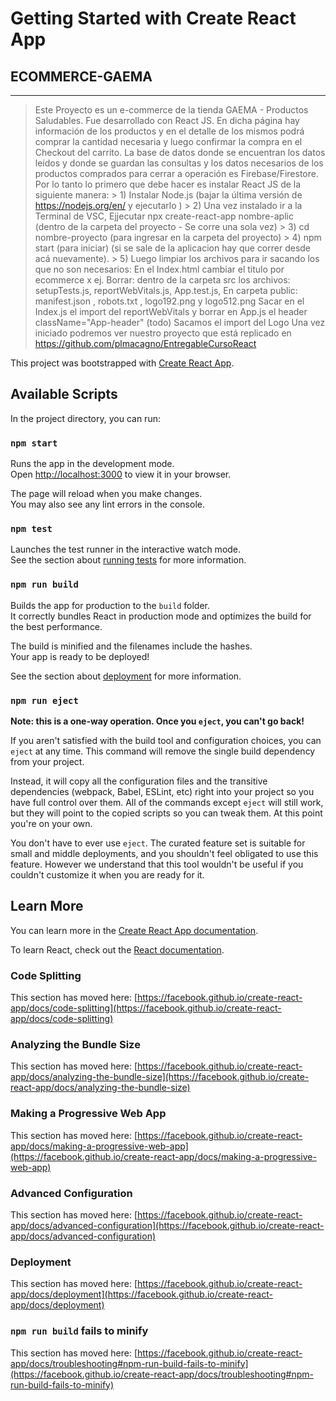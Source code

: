 # Getting Started with Create React App

## ECOMMERCE-GAEMA
   ----------------

> Este Proyecto es un e-commerce de la tienda GAEMA - Productos Saludables.
> Fue desarrollado con React JS. 
> En dicha página hay información de los productos y en el detalle de los mismos podrá comprar la cantidad necesaria y luego confirmar la compra en el Checkout del carrito.
> La base de datos donde se encuentran los datos leídos y donde se guardan las consultas y los datos necesarios de los productos comprados para cerrar a operación es Firebase/Firestore.  
> Por lo tanto lo primero que debe hacer es instalar React JS de la siguiente manera:
    		> 1) Instalar Node.js (bajar la última versión de 						https://nodejs.org/en/ y ejecutarlo ) 
    		> 2) Una vez instalado ir a la Terminal de VSC,  Ejjecutar npx 			create-react-app nombre-aplic (dentro de la carpeta del 			proyecto  - Se corre una sola vez)
    		> 3) cd nombre-proyecto (para ingresar en la carpeta del 				proyecto)
    		> 4) npm start (para iniciar) (si se sale de la aplicacion hay 			que correr desde acá nuevamente).
    		> 5) Luego limpiar los archivos para ir  sacando los que no son 			necesarios:
	    		En el Index.html cambiar el titulo por ecommerce x ej.
	   		 Borrar: dentro de la carpeta src los archivos: 					setupTests.js, reportWebVitals.js, App.test.js, 
	    		En carpeta public: manifest.json , robots.txt , 					logo192.png y logo512.png
	   		 Sacar en el Index.js el import del reportWebVitals 
             	 y borrar en App.js el header className="App-header" 				(todo) 
            	 Sacamos el import del Logo
Una vez iniciado podremos ver nuestro proyecto que está replicado en https://github.com/plmacagno/EntregableCursoReact


This project was bootstrapped with [Create React App](https://github.com/facebook/create-react-app).

## Available Scripts

In the project directory, you can run:

### `npm start`

Runs the app in the development mode.\
Open [http://localhost:3000](http://localhost:3000) to view it in your browser.

The page will reload when you make changes.\
You may also see any lint errors in the console.

### `npm test`

Launches the test runner in the interactive watch mode.\
See the section about [running tests](https://facebook.github.io/create-react-app/docs/running-tests) for more information.

### `npm run build`

Builds the app for production to the `build` folder.\
It correctly bundles React in production mode and optimizes the build for the best performance.

The build is minified and the filenames include the hashes.\
Your app is ready to be deployed!

See the section about [deployment](https://facebook.github.io/create-react-app/docs/deployment) for more information.

### `npm run eject`

**Note: this is a one-way operation. Once you `eject`, you can't go back!**

If you aren't satisfied with the build tool and configuration choices, you can `eject` at any time. This command will remove the single build dependency from your project.

Instead, it will copy all the configuration files and the transitive dependencies (webpack, Babel, ESLint, etc) right into your project so you have full control over them. All of the commands except `eject` will still work, but they will point to the copied scripts so you can tweak them. At this point you're on your own.

You don't have to ever use `eject`. The curated feature set is suitable for small and middle deployments, and you shouldn't feel obligated to use this feature. However we understand that this tool wouldn't be useful if you couldn't customize it when you are ready for it.

## Learn More

You can learn more in the [Create React App documentation](https://facebook.github.io/create-react-app/docs/getting-started).

To learn React, check out the [React documentation](https://reactjs.org/).

### Code Splitting

This section has moved here: [https://facebook.github.io/create-react-app/docs/code-splitting](https://facebook.github.io/create-react-app/docs/code-splitting)

### Analyzing the Bundle Size

This section has moved here: [https://facebook.github.io/create-react-app/docs/analyzing-the-bundle-size](https://facebook.github.io/create-react-app/docs/analyzing-the-bundle-size)

### Making a Progressive Web App

This section has moved here: [https://facebook.github.io/create-react-app/docs/making-a-progressive-web-app](https://facebook.github.io/create-react-app/docs/making-a-progressive-web-app)

### Advanced Configuration

This section has moved here: [https://facebook.github.io/create-react-app/docs/advanced-configuration](https://facebook.github.io/create-react-app/docs/advanced-configuration)

### Deployment

This section has moved here: [https://facebook.github.io/create-react-app/docs/deployment](https://facebook.github.io/create-react-app/docs/deployment)

### `npm run build` fails to minify

This section has moved here: [https://facebook.github.io/create-react-app/docs/troubleshooting#npm-run-build-fails-to-minify](https://facebook.github.io/create-react-app/docs/troubleshooting#npm-run-build-fails-to-minify)

